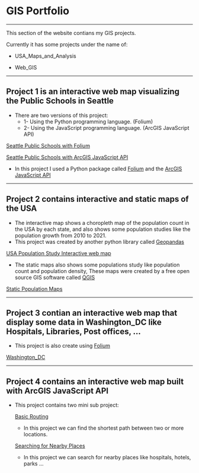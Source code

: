 # GIS Portfolio
---------------

This section of the website contians my GIS projects.

Currently it has some projects under the name of:

* USA_Maps_and_Analysis

* Web_GIS

------------------------
## Project 1 is an interactive web map visualizing the Public Schools in Seattle

* There are two versions of this project:
  * 1- Using the Python programming language.   (Folium)
  * 2- Using the JavaScript programming language.   (ArcGIS JavaScript API)

[Seattle Public Schools with Folium](https://github.com/moustafa-shaaban/GIS_Portfolio/tree/main/USA_Maps_and_Analysis/Seattle/Web_Maps/Public_Schools)

[Seattle Public Schools with ArcGIS JavaScript API](https://github.com/moustafa-shaaban/GIS_Portfolio/tree/main/USA_Maps_and_Analysis/Seattle/Web_Maps/ArcGIS_JS_API)

* In this project I used a Python package called [Folium](https://python-visualization.github.io/folium/) and the [ArcGIS JavaScript API](https://developers.arcgis.com/javascript/latest/)

--------------------------------------------------------------------------------

## Project 2 contains interactive and static maps of the USA

* The interactive map shows a choropleth map of the population count in the USA by each state, and also shows some population studies like the population growth from 2010 to 2021.
* This project was created by another python library called [Geopandas](https://geopandas.org/en/stable/index.html)

[USA Population Study Interactive web map](https://github.com/moustafa-shaaban/GIS_Portfolio/tree/main/USA_Maps_and_Analysis/USA/Web_Maps/USA_Population_Study)

* The static maps also shows some populations study like population count and population density, These maps were created by a free open source GIS software called
[QGIS](https://qgis.org/en/site/)

[Static Population Maps](https://github.com/moustafa-shaaban/GIS_Portfolio/tree/main/USA_Maps_and_Analysis/USA/Maps)

--------------------------------------------------------------------------------

## Project 3 contian an interactive web map that display some data in Washington_DC like Hospitals, Libraries, Post offices, ...

* This project is also create using [Folium](https://python-visualization.github.io/folium/)

[Washington_DC](https://github.com/moustafa-shaaban/GIS_Portfolio/tree/main/USA_Maps_and_Analysis/Washington_DC/Web_Maps/Washington_DC)

------------------------------------------------------------------------------

## Project 4 contains an interactive web map built with ArcGIS JavaScript API

* This project contains two mini sub project:

    [Basic Routing](https://github.com/moustafa-shaaban/GIS_Portfolio/tree/main/Web_GIS/ArcGIS_JavaScript_API/Basic%20routing)

    * In this project we can find the shortest path between two or more locations.

    [Searching for Nearby Places](https://github.com/moustafa-shaaban/GIS_Portfolio/tree/main/Web_GIS/ArcGIS_JavaScript_API/Searching_for_places)

    * In this project we can search for nearby places like hospitals, hotels, parks ...